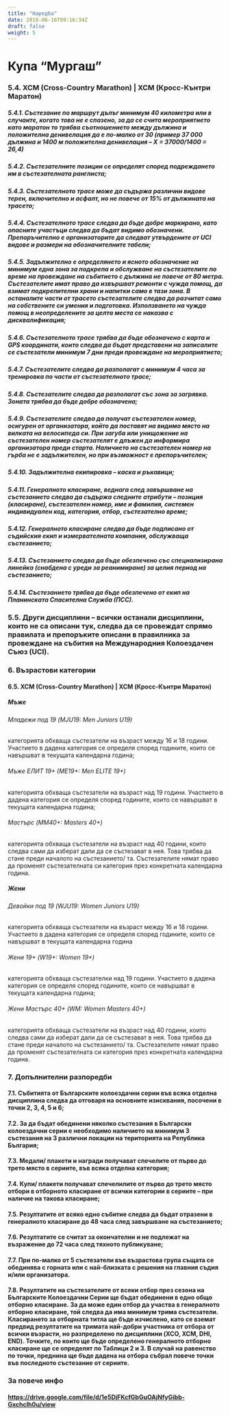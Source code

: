 ```yaml
---
title: "Наредба"
date: 2018-06-16T09:16:34Z
draft: false
weight: 5
---
```

# Купа “Мургаш”

### 5.4. XCM (Cross-Country Marathon) | XCM (Кросс-Кънтри Маратон)

##### 5.4.1. Състезание по маршрут дълъг минимум 40 километра или в случаите, когато това не е спазено, за да се счита мероприятието като маратон то трябва съотношението между дължина и положителна денивелация да е по-малко от 30 (пример 37 000 дължина и 1400 м положителна денивелация – Х = 37000/1400 = 26,4)

##### 5.4.2. Състезателните позиции се определят според подреждането им в състезателната ранглиста;
##### 5.4.3. Състезателното трасе може да съдържа различни видове терен, включително и асфалт, но не повече от 15% от дължината на трасето;
##### 5.4.4. Състезателното трасе следва да бъде добре маркирано, като опасните участъци следва да бъдат видимо обозначени.  Препоръчително е организаторите да следват утвърдените от UCI видове и размери на обозначителните табели;

##### 5.4.5. Задължително е определянето и ясното обозначение на минимум една зона за подкрепа и обслужване на състезателите по време на провеждане на събитието с дължина не повече от 80 метра. Състезателите имат право да извършват ремонти с чужда помощ, да взимат подкрепителни храни и напитки само в тази зона.  В останалите части от трасето състезателите следва да разчитат само на собствените си умения и подготовка. Използването на чужда помощ в неопределените за целта места се наказва с дисквалификация;

##### 5.4.6. Състезателното трасе трябва да бъде обозначено с карта и GPS координати, които следва да бъдат представени на записалите се състезатели минимум 7 дни преди провеждане на мероприятието;
##### 5.4.7. Състезателите следва да разполагат с минимум 4 часа за тренировка по части от състезателното трасе;

##### 5.4.8. Състезателите следва да разполагат със зона за загрявка.  Зоната трябва да бъде добре обозначена;

##### 5.4.9. Състезателите следва да получат състезателен номер, осигурен от организатора, който да поставят на видимо място на вилката на велосипеда си. При загуба или унищожение на състезателен номер състезателят е длъжен да информира организатора преди старта. Наличието на състезателен номер на гърба не е задължителен, но при възможност е препоръчителен;

##### 5.4.10. Задължителна екипировка – каска и ръкавици;

##### 5.4.11. Генералното класиране, веднага след завършване на състезанието следва да съдържа следните атрибути – позиция (класиране), състезателен номер, име и фамилия, системен индивидуален код, категория, отбор, състезателно време;

##### 5.4.12. Генералното класиране следва да бъде подписано от съдийския екип и измервателната компания, обслужваща състезанието;

##### 5.4.13. Състезанието следва да бъде обезпечено със специализирана линейка (снабдена с уреди за реанимиране) за целия период на състезанието;

##### 5.4.14. Състезанието трябва да бъде обезпечено от екип на Планинската Спасителна Служба (ПСС).
### 5.5. Други дисциплини – всички останали дисциплини, които не са описани тук, следва да се провеждат спрямо правилата и препоръките описани в правилника за провеждане на събития на Международния Колоездачен Съюз (UCI).

### 6. Възрастови категории

#### 6.5. XCM (Cross-Country Marathon) | XCM (Кросс-Кънтри Маратон)
##### Мъже

###### Младежи под 19 (MJU19: Men Juniors U19)

категорията обхваща състезатели на възраст между 16 и 18 години. Участието в дадена категория се определя според годините, които се навършват в текущата календарна година;

###### Мъже ЕЛИТ 19+ (МЕ19+: Men ЕLITE 19+)

категорията обхваща състезатели на възраст над 19 години. Участието в дадена категория се определя според годините, които се навършват в текущата календарна година;
###### Мастърс (MM40+: Masters 40+)

категорията обхваща състезатели на възраст над 40 години, които следва сами да изберат дали да се състезават в нея. Това трябва да стане преди началото на състезанието/ та.  Състезателите нямат право да променят състезателната си категория през конкретната календарна година.
##### Жени
###### Девойки под 19 (WJU19: Women Juniors U19)

категорията обхваща състезатели на възраст между 16 и 18 години. Участието в дадена категория се определя според годините, които се навършват в текущата календарна година

###### Жени 19+ (W19+: Women 19+)

категорията обхваща състезателки над 19 години. Участието в дадена категория се определя според годините, които се навършват в текущата календарна година;

###### Жени Мастърс 40+ (WM: Women Masters 40+)
категорията обхваща състезатели на възраст над 40 години, които следва сами да изберат дали да се състезават в нея. Това трябва да стане преди началото на състезанието/ та. Състезателите нямат право да променят състезателната си категория през конкретната календарна година.

### 7. Допълнителни разпоредби

#### 7.1. Събитията от Българските колоездачни серии във всяка отделна дисциплина следва да отговаря на основните изисквания, посочени в точки 2, 3, 4, 5 и 6;

#### 7.2. За да бъдат обединени няколко състезания в Български колоездачни серии е необходимо наличието на минимум 3 състезания на 3 различни локации на територията на Република България;

#### 7.3. Медали/ плакети и награди получават спечелите от първо до трето място в сериите, във всяка отделна категория;

#### 7.4. Купи/ плакети получават спечелилите от първо до трето място отбори в отборното класиране от всички категории в сериите – при наличие на такова класиране;

#### 7.5. Резултатите от всяко едно събитие следва да бъдат отразени в генералното класиране до 48 часа след завършване на състезанието;

#### 7.6. Резултатите се считат за окончателни и не подлежат на възражение до 72 часа след тяхното публикуване;

#### 7.7. При по-малко от 5 състезатели във възрастова група същата се обединява с горната или с най-близката с решения на главния съдия и/или организатора.

#### 7.8. Резултатите на състезателите от всеки отбор през сезона на Българските Колоездачни Серии ще бъдат обединени в едно общо отборно класиране. За да може един отбор да участва в генералното отборно класиране, той следва да има минимум трима състезатели.  Класирането за отборната титла ще бъде изчислено, като се вземат предвид резултатите на тримата най-добри участника от отбора от всички възрасти, но разпределено по дисциплини (XCO, XCM, DHI, END). Точките, по които ще бъде определено генералното отборно класиране ще се определят по Таблици 2 и 3. В случай на равенство по точки, преднина ще бъде дадена на отбора събрал повече точки във последното състезание от сериите.

### За повече инфо
#### https://drive.google.com/file/d/1e5DjFKcfGbGuOAjNfyGibb-Gxchclh0u/view




